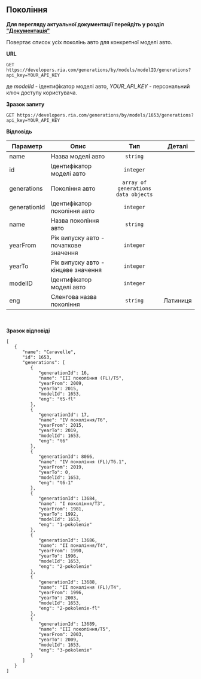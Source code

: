 ## Покоління

**Для перегляду актуальної документації перейдіть у розділ ["Документація"](https://developers.ria.com/docs/)**

Повертає список усіх поколінь авто для конкретної моделі авто.

**URL**
```
GET https://developers.ria.com/generations/by/models/modelID/generations?api_key=YOUR_API_KEY
```
де *modelId* - ідентифікатор моделі авто, *YOUR_API_KEY* - персональний ключ доступу користувача.

**Зразок запиту**
```
GET https://developers.ria.com/generations/by/models/1653/generations?api_key=YOUR_API_KEY
```

**Відповідь**

<table style="width:100%;">
<thead>
<tr>
<th style="text-align:center;">Параметр</th>
<th style="text-align:center;">Опис</th>
<th style="text-align:center;">Тип</th>
<th style="text-align:center;">Деталі</th>  
</tr>
</thead>
<tbody>
<tr>
<td style="text-align:left;">name</td>
<td style="text-align:left;">Назва моделі авто</td>
<td style="text-align:center;"><code>string</code></td>
<td style="text-align:center;"> </td>
</tr>
<tr>
<td style="text-align:left;">id</td>
<td style="text-align:left;">Ідентифікатор моделі авто</td>
<td style="text-align:center;"><code>integer</code></td>
<td style="text-align:center;"> </td>
</tr>
<tr>
<td style="text-align:left;">generations</td>
<td style="text-align:left;">Покоління авто</td>
<td style="text-align:center;"><code>array of generations data objects</code></td>
<td style="text-align:center;"> </td>
</tr>
<tr>
<td style="text-align:left;">generationId</td>
<td style="text-align:left;">Ідентифікатор покоління авто </td>
<td style="text-align:center;"><code>integer</code></td>
<td style="text-align:center;"> </td>
</tr>   
<tr>
<td style="text-align:left;">name</td>
<td style="text-align:left;">Назва покоління авто</td>
<td style="text-align:center;"><code>string</code></td>
<td style="text-align:center;"> </td>
</tr>      
<tr>
<td style="text-align:left;">yearFrom</td>
<td style="text-align:left;">Рік випуску авто - початкове значення</td>
<td style="text-align:center;"><code>integer</code></td>
<td style="text-align:center;"> </td>
</tr> 
<tr>
<td style="text-align:left;">yearTo</td>
<td style="text-align:left;">Рік випуску авто - кінцеве значення</td>
<td style="text-align:center;"><code>integer</code></td>
<td style="text-align:center;"> </td>
</tr>
<tr>
<td style="text-align:left;">modelID</td>
<td style="text-align:left;">Ідентифікатор моделі авто</td>
<td style="text-align:center;"><code>integer</code></td>
<td style="text-align:center;"> </td>
</tr>
<tr>
<td style="text-align:left;">eng</td>
<td style="text-align:left;">Сленгова назва покоління</td>
<td style="text-align:center;"><code>string</code></td>
<td style="text-align:center;">Латиниця</td>
</tr>
</tbody>
</table></div>
<br>  


**Зразок відповіді**
```
[
   {
      "name": "Caravelle",
      "id": 1653,
      "generations": [
         {
            "generationId": 16,
            "name": "III покоління (FL)/T5",
            "yearFrom": 2009,
            "yearTo": 2015,
            "modelId": 1653,
            "eng": "t5-fl"
         },
         {
            "generationId": 17,
            "name": "IV покоління/T6",
            "yearFrom": 2015,
            "yearTo": 2019,
            "modelId": 1653,
            "eng": "t6"
         },
         {
            "generationId": 8066,
            "name": "IV покоління (FL)/T6.1",
            "yearFrom": 2019,
            "yearTo": 0,
            "modelId": 1653,
            "eng": "t6-1"
         },
         {
            "generationId": 13684,
            "name": "I покоління/T3",
            "yearFrom": 1981,
            "yearTo": 1992,
            "modelId": 1653,
            "eng": "1-pokolenie"
         },
         {
            "generationId": 13686,
            "name": "II покоління/T4",
            "yearFrom": 1990,
            "yearTo": 1996,
            "modelId": 1653,
            "eng": "2-pokolenie"
         },
         {
            "generationId": 13688,
            "name": "II покоління (FL)/T4",
            "yearFrom": 1996,
            "yearTo": 2003,
            "modelId": 1653,
            "eng": "2-pokolenie-fl"
         },
         {
            "generationId": 13689,
            "name": "III покоління/T5",
            "yearFrom": 2003,
            "yearTo": 2009,
            "modelId": 1653,
            "eng": "3-pokolenie"
         }
      ]
   }
]
```
